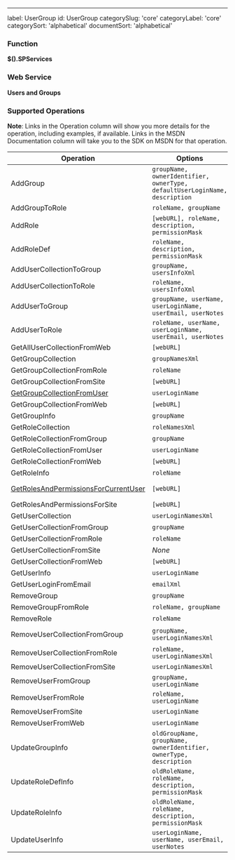 ---
label: UserGroup
id: UserGroup
categorySlug: 'core'
categoryLabel: 'core'
categorySort: 'alphabetical'
documentSort: 'alphabetical'

### Function

**$().SPServices**

### Web Service

**Users and Groups**

### Supported Operations

**Note**: Links in the Operation column will show you more details for the operation, including examples, if available. Links in the MSDN Documentation column will take you to the SDK on MSDN for that operation.

| Operation | Options | MSDN Documentation | Introduced |
| --------- | ------- | ------------------ | ---------- |
| AddGroup | `groupName, ownerIdentifier, ownerType, defaultUserLoginName, description` | [UserGroup.AddGroup Method](http://msdn.microsoft.com/en-us/library/ms774470.aspx) | [0.2.10](http://spservices.codeplex.com/Release/ProjectReleases.aspx?ReleaseId=32949) |
| AddGroupToRole | `roleName, groupName` | [UserGroup.AddGroupToRole Method](http://msdn.microsoft.com/en-us/library/ms772540.aspx) | [0.2.10](http://spservices.codeplex.com/Release/ProjectReleases.aspx?ReleaseId=32949) |
| AddRole | `[webURL], roleName, description, permissionMask` | [UserGroup.AddRole Method](http://msdn.microsoft.com/en-us/library/ms772714.aspx) | [0.2.1](http://spservices.codeplex.com/Release/ProjectReleases.aspx?ReleaseId=32949) |
| AddRoleDef | `roleName, description, permissionMask` | [UserGroup.AddRoleDef Method](http://msdn.microsoft.com/en-us/library/ms774640(v=office.12).aspx) | [0.6.0](http://spservices.codeplex.com/releases/view/55660) |
| AddUserCollectionToGroup | `groupName, usersInfoXml` | [UserGroup.AddUserCollectionToGroup Method](http://msdn.microsoft.com/en-us/library/ms774538(v=office.12).aspx) | [0.6.0](http://spservices.codeplex.com/releases/view/55660) |
| AddUserCollectionToRole | `roleName, usersInfoXml` | [UserGroup.AddUserCollectionToRole Method](http://msdn.microsoft.com/en-us/library/ms772619(v=office.12).aspx) | [0.6.0](http://spservices.codeplex.com/releases/view/55660) |
| AddUserToGroup | `groupName, userName, userLoginName, userEmail, userNotes` | [UserGroup.AddUserToGroup Method](http://msdn.microsoft.com/en-us/library/ms772683(v=office.12).aspx) | [0.5.7](http://spservices.codeplex.com/releases/view/47136) |
| AddUserToRole | `roleName, userName, userLoginName, userEmail, userNotes` | [UserGroup.AddUserToRole Method](http://msdn.microsoft.com/en-us/library/ms774883(v=office.12).aspx) | [0.5.7](http://spservices.codeplex.com/releases/view/47136) |
| GetAllUserCollectionFromWeb | `[webURL]` | [UserGroup.GetAllUserCollectionFromWeb Method](http://msdn.microsoft.com/en-us/library/ms772661.aspx) | [0.2.10](http://spservices.codeplex.com/Release/ProjectReleases.aspx?ReleaseId=32949) |
| GetGroupCollection | `groupNamesXml` | [UserGroup.GetGroupCollection Method](http://msdn.microsoft.com/en-us/library/ms774837.aspx) | [0.2.10](http://spservices.codeplex.com/Release/ProjectReleases.aspx?ReleaseId=32949) |
| GetGroupCollectionFromRole | `roleName` | [UserGroup.GetGroupCollectionFromRole Method](http://msdn.microsoft.com/en-us/library/ms774597.aspx) | [0.2.10](http://spservices.codeplex.com/Release/ProjectReleases.aspx?ReleaseId=32949) |
| GetGroupCollectionFromSite | `[webURL]` | [UserGroup.GetGroupCollectionFromSite Method](http://msdn.microsoft.com/en-us/library/ms774594.aspx) | [0.2.10](http://spservices.codeplex.com/Release/ProjectReleases.aspx?ReleaseId=32949) |
| [GetGroupCollectionFromUser](/docs/core/api/UserGroup.GetGroupCollectionFromUser.md) | `userLoginName` | [UserGroup.GetGroupCollectionFromUser Method](http://msdn.microsoft.com/en-us/library/ms772552.aspx) | [0.2.10](http://spservices.codeplex.com/Release/ProjectReleases.aspx?ReleaseId=32949) |
| GetGroupCollectionFromWeb | `[webURL]` | [UserGroup.GetGroupCollectionFromWeb Method](http://msdn.microsoft.com/en-us/library/ms774815.aspx) | [0.2.10](http://spservices.codeplex.com/Release/ProjectReleases.aspx?ReleaseId=32949) |
| GetGroupInfo | `groupName` | [UserGroup.GetGroupInfo Method](http://msdn.microsoft.com/en-us/library/ms774799.aspx) | [0.2.10](http://spservices.codeplex.com/Release/ProjectReleases.aspx?ReleaseId=32949) |
| GetRoleCollection | `roleNamesXml` | [UserGroup.GetRoleCollection Method](http://msdn.microsoft.com/en-us/library/ms774593.aspx) | [0.2.10](http://spservices.codeplex.com/Release/ProjectReleases.aspx?ReleaseId=32949) |
| GetRoleCollectionFromGroup | `groupName` | [UserGroup.GetRoleCollectionFromGroup Method](http://msdn.microsoft.com/en-us/library/ms773817(v=office.12)) | [0.2.10](http://spservices.codeplex.com/Release/ProjectReleases.aspx?ReleaseId=32949) |
| GetRoleCollectionFromUser | `userLoginName` | [UserGroup.GetRoleCollectionFromUser Method](http://msdn.microsoft.com/en-us/library/ms772680.aspx) | [0.2.10](http://spservices.codeplex.com/Release/ProjectReleases.aspx?ReleaseId=32949) |
| GetRoleCollectionFromWeb | `[webURL]` | [UserGroup.GetRoleCollectionFromWeb Method](http://msdn.microsoft.com/en-us/library/ms772673.aspx) | [0.2.10](http://spservices.codeplex.com/Release/ProjectReleases.aspx?ReleaseId=32949) |
| GetRoleInfo | `roleName` | [UserGroup.GetRoleInfo Method](http://msdn.microsoft.com/en-us/library/ms774830.aspx) | [0.2.10](http://spservices.codeplex.com/Release/ProjectReleases.aspx?ReleaseId=32949) |
| [GetRolesAndPermissionsForCurrentUser](/docs/core/api/UserGroup.GetRolesAndPermissionsForCurrentUser.md) | `[webURL]` | [UserGroup.GetRolesAndPermissionsForCurrentUser Method](http://msdn.microsoft.com/en-us/library/ms774677.aspx) | [0.2.10](http://spservices.codeplex.com/Release/ProjectReleases.aspx?ReleaseId=32949) |
| GetRolesAndPermissionsForSite | `[webURL]` | [UserGroup.GetRolesAndPermissionsForSite Method](http://msdn.microsoft.com/en-us/library/ms774632.aspx) | [0.2.10](http://spservices.codeplex.com/Release/ProjectReleases.aspx?ReleaseId=32949) |
| GetUserCollection | `userLoginNamesXml` | [UserGroup.GetUserCollection Method](http://msdn.microsoft.com/en-us/library/ms774455.aspx) | [0.2.10](http://spservices.codeplex.com/Release/ProjectReleases.aspx?ReleaseId=32949) |
| GetUserCollectionFromGroup | `groupName` | [UserGroup.GetUserCollectionFromGroup Method](http://msdn.microsoft.com/en-us/library/ms772554.aspx) | [0.2.10](http://spservices.codeplex.com/Release/ProjectReleases.aspx?ReleaseId=32949) |
| GetUserCollectionFromRole | `roleName` | [UserGroup.GetUserCollectionFromRole Method](http://msdn.microsoft.com/en-us/library/ms772672.aspx) | [0.2.10](http://spservices.codeplex.com/Release/ProjectReleases.aspx?ReleaseId=32949) |
| GetUserCollectionFromSite | _None_ | [UserGroup.GetUserCollectionFromSite Method](http://msdn.microsoft.com/en-us/library/ms772702.aspx) | [0.2.10](http://spservices.codeplex.com/Release/ProjectReleases.aspx?ReleaseId=32949) |
| GetUserCollectionFromWeb | `[webURL]` | [UserGroup.GetUserCollectionFromWeb Method](http://msdn.microsoft.com/en-us/library/ms774581.aspx) | [0.2.10](http://spservices.codeplex.com/Release/ProjectReleases.aspx?ReleaseId=32949) |
| GetUserInfo | `userLoginName` | [UserGroup.GetUserInfo Method](http://msdn.microsoft.com/en-us/library/ms774637.aspx) | [0.2.3](http://spservices.codeplex.com/Release/ProjectReleases.aspx?ReleaseId=31744) |
| GetUserLoginFromEmail | `emailXml` | [UserGroup.GetUserLoginFromEmail Method](http://msdn.microsoft.com/en-us/library/ms774890.aspx) | [0.2.10](http://spservices.codeplex.com/Release/ProjectReleases.aspx?ReleaseId=32949) |
| RemoveGroup | `groupName` | [UserGroup.RemoveGroup Method](http://msdn.microsoft.com/en-us/library/ms774635.aspx) | [0.2.10](http://spservices.codeplex.com/Release/ProjectReleases.aspx?ReleaseId=32949) |
| RemoveGroupFromRole | `roleName, groupName` | [UserGroup.RemoveGroupFromRole Method](http://msdn.microsoft.com/en-us/library/ms774728(v=office.12).aspx) | [0.6.0](http://spservices.codeplex.com/releases/view/55660) |
| RemoveRole | `roleName` | [Webs.RemoveRole Method](http://msdn.microsoft.com/en-us/library/ms774731(v=office.12).aspx) | [0.5.8](http://spservices.codeplex.com/releases/view/53275) |
| RemoveUserCollectionFromGroup | `groupName, userLoginNamesXml` | [UserGroup.RemoveUserCollectionFromGroup Method](http://msdn.microsoft.com/en-us/library/ms772658(v=office.12).aspx) | [0.6.0](http://spservices.codeplex.com/releases/view/55660) |
| RemoveUserCollectionFromRole | `roleName, userLoginNamesXml` | [UserGroup.RemoveUserCollectionFromRole Method](http://msdn.microsoft.com/en-us/library/ms772654(v=office.12).aspx) | [0.6.0](http://spservices.codeplex.com/releases/view/55660) |
| RemoveUserCollectionFromSite | `userLoginNamesXml` | [UserGroup.RemoveUserCollectionFromSite Method](http://msdn.microsoft.com/en-us/library/ms774433(v=office.12).aspx) | [0.6.0](http://spservices.codeplex.com/releases/view/55660) |
| RemoveUserFromGroup | `groupName, userLoginName` | [UserGroup.RemoveUserFromGroup Method](http://msdn.microsoft.com/en-us/library/ms774499(v=office.12).aspx) | [0.5.7](http://spservices.codeplex.com/releases/view/47136) |
| RemoveUserFromRole | `roleName, userLoginName` | [UserGroup.RemoveUserFromRole Method](http://msdn.microsoft.com/en-us/library/ms774892(v=office.12).aspx) | [0.6.0](http://spservices.codeplex.com/releases/view/55660) |
| RemoveUserFromSite | `userLoginName` | [UserGroup.RemoveUserFromSite Method](http://msdn.microsoft.com/en-us/library/ms772644(v=office.12).aspx) | [0.6.0](http://spservices.codeplex.com/releases/view/55660) |
| RemoveUserFromWeb | `userLoginName` | [UserGroup.RemoveUserFromWeb Method](http://msdn.microsoft.com/en-us/library/ms772548(v=office.12).aspx) | [0.6.0](http://spservices.codeplex.com/releases/view/55660) |
| UpdateGroupInfo | `oldGroupName, groupName, ownerIdentifier, ownerType, description` | [UserGroup.UpdateGroupInfo Method](http://msdn.microsoft.com/en-us/library/ms774703(v=office.12).aspx) | [0.6.0](http://spservices.codeplex.com/releases/view/55660) |
| UpdateRoleDefInfo | `oldRoleName, roleName, description, permissionMask` | [UserGroup.UpdateRoleDefInfo Method](http://msdn.microsoft.com/en-us/library/ms774466(v=office.12).aspx) | [0.6.0](http://spservices.codeplex.com/releases/view/55660) |
| UpdateRoleInfo | `oldRoleName, roleName, description, permissionMask` | [UserGroup.UpdateRoleInfo Method](http://msdn.microsoft.com/en-us/library/ms774452(v=office.12).aspx) | [0.6.0](http://spservices.codeplex.com/releases/view/55660) |
| UpdateUserInfo | `userLoginName, userName, userEmail, userNotes` | [UserGroup.UpdateUserInfo Method](http://msdn.microsoft.com/en-us/library/ms772614(v=office.12).aspx) | [0.6.0](http://spservices.codeplex.com/releases/view/55660) |